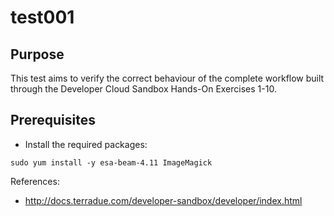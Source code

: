 # test001

## Purpose

This test aims to verify the correct behaviour of the complete workflow built through the Developer Cloud Sandbox Hands-On Exercises 1-10.

## Prerequisites

* Install the required packages:

```
sudo yum install -y esa-beam-4.11 ImageMagick
```

References:

* http://docs.terradue.com/developer-sandbox/developer/index.html

